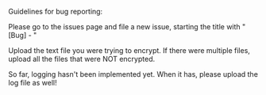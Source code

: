 Guidelines for bug reporting:

Please go to the issues page and file a new issue, starting the title with "[Bug] - "

Upload the text file you were trying to encrypt. If there were multiple files, upload all the files that were NOT encrypted.

So far, logging hasn't been implemented yet. When it has, please upload the log file as well!

